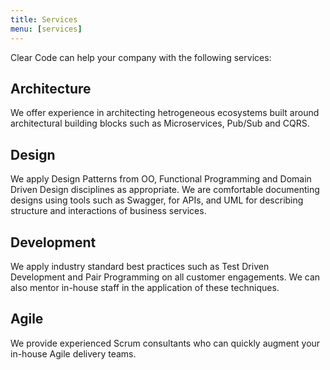 ```yaml
---
title: Services
menu: [services]
---
```


Clear Code can help your company with the following services:

## Architecture
We offer experience in architecting hetrogeneous ecosystems built around architectural building blocks such as Microservices, Pub/Sub and CQRS.

## Design
We apply Design Patterns from OO, Functional Programming and Domain Driven Design disciplines as appropriate. We are comfortable documenting designs using tools such as Swagger, for APIs, and UML for describing structure and interactions of business services.

## Development
We apply industry standard best practices such as Test Driven Development and Pair Programming on all customer engagements. We can also mentor in-house staff in the application of these techniques.

## Agile
We provide experienced Scrum consultants who can quickly augment your in-house Agile delivery teams.

